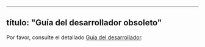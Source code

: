 ***

## título: "Guía del desarrollador obsoleto"

<!-- Do not remove this file since the published HTML in the public doc
(https://www.metabase.com/docs/latest/developers-guide.html)
is often referred to in various issues, discussions, etc -->

Por favor, consulte el detallado [Guía del desarrollador](developers-guide/start.md).
